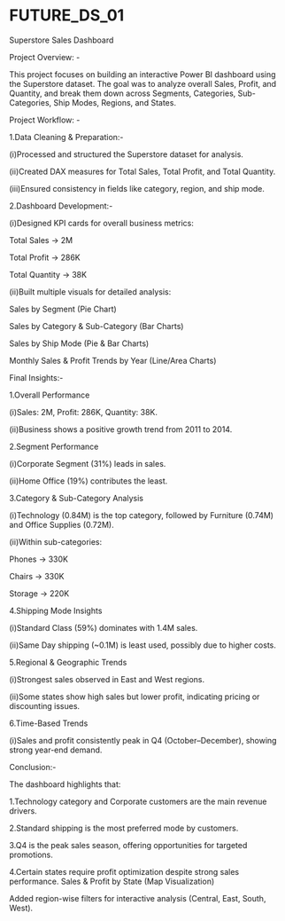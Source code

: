 # FUTURE_DS_01

Superstore Sales Dashboard

Project Overview: -

This project focuses on building an interactive Power BI dashboard using the Superstore dataset. The goal was to analyze overall Sales, Profit, and Quantity, and break them down across Segments, Categories, Sub-Categories, Ship Modes, Regions, and States.

Project Workflow: -

1.Data Cleaning & Preparation:-

(i)Processed and structured the Superstore dataset for analysis.

(ii)Created DAX measures for Total Sales, Total Profit, and Total Quantity.

(iii)Ensured consistency in fields like category, region, and ship mode.

2.Dashboard Development:-

(i)Designed KPI cards for overall business metrics:

  Total Sales → 2M

  Total Profit → 286K

  Total Quantity → 38K

(ii)Built multiple visuals for detailed analysis:

  Sales by Segment (Pie Chart)
 
  Sales by Category & Sub-Category (Bar Charts)
 
  Sales by Ship Mode (Pie & Bar Charts)

  Monthly Sales & Profit Trends by Year (Line/Area Charts)

Final Insights:-

1.Overall Performance

(i)Sales: 2M, Profit: 286K, Quantity: 38K.

(ii)Business shows a positive growth trend from 2011 to 2014.

2.Segment Performance

(i)Corporate Segment (31%) leads in sales.

(ii)Home Office (19%) contributes the least.

3.Category & Sub-Category Analysis

(i)Technology (0.84M) is the top category, followed by Furniture (0.74M) and Office Supplies (0.72M).

(ii)Within sub-categories:

  Phones → 330K

  Chairs → 330K

  Storage → 220K

4.Shipping Mode Insights

(i)Standard Class (59%) dominates with 1.4M sales.

(ii)Same Day shipping (~0.1M) is least used, possibly due to higher costs.

5.Regional & Geographic Trends

(i)Strongest sales observed in East and West regions.

(ii)Some states show high sales but lower profit, indicating pricing or discounting issues.

6.Time-Based Trends

(i)Sales and profit consistently peak in Q4 (October–December), showing strong year-end demand.

Conclusion:-

The dashboard highlights that:

1.Technology category and Corporate customers are the main revenue drivers.

2.Standard shipping is the most preferred mode by customers.

3.Q4 is the peak sales season, offering opportunities for targeted promotions.

4.Certain states require profit optimization despite strong sales performance.
Sales & Profit by State (Map Visualization)

Added region-wise filters for interactive analysis (Central, East, South, West).
